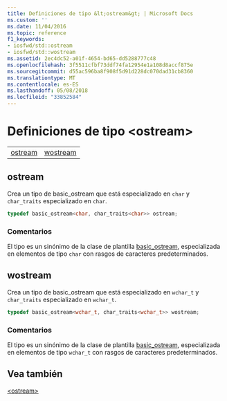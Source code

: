 ```yaml
---
title: Definiciones de tipo &lt;ostream&gt; | Microsoft Docs
ms.custom: ''
ms.date: 11/04/2016
ms.topic: reference
f1_keywords:
- iosfwd/std::ostream
- iosfwd/std::wostream
ms.assetid: 2ec4dc52-a01f-4654-bd65-dd5288777c48
ms.openlocfilehash: 3f5511cfbf73ddf74fa12954e1a108d8accf875e
ms.sourcegitcommit: d55ac596ba8f908f5d91d228dc070dad31cb8360
ms.translationtype: MT
ms.contentlocale: es-ES
ms.lasthandoff: 05/08/2018
ms.locfileid: "33852584"
---
```

# <a name="ltostreamgt-typedefs"></a>Definiciones de tipo &lt;ostream&gt;

|||
|-|-|
|[ostream](#ostream)|[wostream](#wostream)|

## <a name="ostream"></a> ostream

Crea un tipo de basic_ostream que está especializado en `char` y `char_traits` especializado en `char`.

```cpp
typedef basic_ostream<char, char_traits<char>> ostream;
```

### <a name="remarks"></a>Comentarios

El tipo es un sinónimo de la clase de plantilla [basic_ostream](../standard-library/basic-ostream-class.md), especializada en elementos de tipo `char` con rasgos de caracteres predeterminados.

## <a name="wostream"></a> wostream

Crea un tipo de basic_ostream que está especializado en `wchar_t` y `char_traits` especializado en `wchar_t`.

```cpp
typedef basic_ostream<wchar_t, char_traits<wchar_t>> wostream;
```

### <a name="remarks"></a>Comentarios

El tipo es un sinónimo de la clase de plantilla [basic_ostream](../standard-library/basic-ostream-class.md), especializada en elementos de tipo `wchar_t` con rasgos de caracteres predeterminados.

## <a name="see-also"></a>Vea también

[\<ostream>](../standard-library/ostream.md)<br/>
